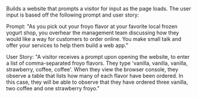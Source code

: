 Builds a website that prompts a visitor for input as the page loads. The user input is based off the following prompt and user story:

Prompt: "As you pick out your froyo flavor at your favorite local frozen yogurt shop, you overhear the management team discussing how they would like a way for customers to order online. You make small talk and offer your services to help them build a web app."

User Story: "A visitor receives a prompt upon opening the website, to enter a list of comma-separated froyo flavors. They type 'vanilla, vanilla, vanilla, strawberry, coffee, coffee'. When they view the browser console, they observe a table that lists how many of each flavor have been ordered. In this case, they will be able to observe that they have ordered three vanilla, two coffee and one strawberry froyo."

